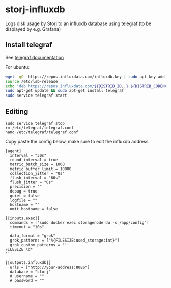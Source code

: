 # storj-influxdb

Logs disk usage by Storj to an influxdb database using telegraf (to be displayed by e.g. Grafana)

## Install telegraf
See [telegraf documentation](https://docs.influxdata.com/telegraf/v1.10/introduction/installation)

For ubuntu:
```bash
wget -qO- https://repos.influxdata.com/influxdb.key | sudo apt-key add -
source /etc/lsb-release
echo "deb https://repos.influxdata.com/${DISTRIB_ID,,} ${DISTRIB_CODENAME} stable" | sudo tee /etc/apt/sources.list.d/influxdb.list
sudo apt-get update && sudo apt-get install telegraf
sudo service telegraf start
```

## Editing
```
sudo service telegraf stop
rm /etc/telegraf/telegraf.conf
nano /etc/telegraf/telegraf.conf
```
Copy paste the config below, make sure to edit the influxdb address.
```
[agent]
  interval = "30s"
  round_interval = true
  metric_batch_size = 1000
  metric_buffer_limit = 10000
  collection_jitter = "0s"
  flush_interval = "60s"
  flush_jitter = "0s"
  precision = ""
  debug = true
  quiet = false
  logfile = ""
  hostname = ""
  omit_hostname = false
  
[[inputs.exec]]
  commands = ["sudo docker exec storagenode du -s /app/config"]
  timeout = "10s"

  data_format = "grok"
  grok_patterns = ["%{FILESIZE:used_storage:int}"]
  grok_custom_patterns = '''
FILESIZE \d*
'''

[[outputs.influxdb]]
  urls = ["http://your-address:8086"]
  database = "storj"
  # username = ""
  # password = ""
```
